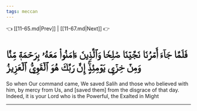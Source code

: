 ```yaml
---
tags: meccan
---
```


👈 [[11-65.md|Prev]] | [[11-67.md|Next]] 👉

# فَلَمَّا جَآءَ أَمۡرُنَا نَجَّيۡنَا صَٰلِحٗا وَٱلَّذِينَ ءَامَنُواْ مَعَهُۥ بِرَحۡمَةٖ مِّنَّا وَمِنۡ خِزۡيِ يَوۡمِئِذٍۚ إِنَّ رَبَّكَ هُوَ ٱلۡقَوِيُّ ٱلۡعَزِيزُ

So when Our command came, We saved Salih and those who believed with him, by mercy from Us, and [saved them] from the disgrace of that day. Indeed, it is your Lord who is the Powerful, the Exalted in Might

---

